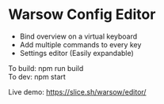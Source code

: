 # Warsow Config Editor
- Bind overview on a virtual keyboard
- Add multiple commands to every key
- Settings editor (Easily expandable)

To build: npm run build  
To dev: npm start

Live demo: https://slice.sh/warsow/editor/
